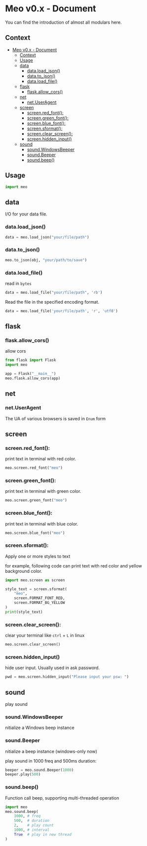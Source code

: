# Meo v0.x - Document

You can find the introduction of almost all modulars here.

## Context

- [Meo v0.x - Document](#meo-v0x---document)
  - [Context](#context)
  - [Usage](#usage)
  - [data](#data)
    - [data.load\_json()](#dataload_json)
    - [data.to\_json()](#datato_json)
    - [data.load\_file()](#dataload_file)
  - [flask](#flask)
    - [flask.allow\_cors()](#flaskallow_cors)
  - [net](#net)
    - [net.UserAgent](#netuseragent)
  - [screen](#screen)
    - [screen.red\_font():](#screenred_font)
    - [screen.green\_font():](#screengreen_font)
    - [screen.blue\_font():](#screenblue_font)
    - [screen.sformat():](#screensformat)
    - [screen.clear\_screen():](#screenclear_screen)
    - [screen.hidden\_input()](#screenhidden_input)
  - [sound](#sound)
    - [sound.WindowsBeeper](#soundwindowsbeeper)
    - [sound.Beeper](#soundbeeper)
    - [sound.beep()](#soundbeep)

## Usage

```python
import meo
```

## data

I/O for your data file.

### data.load_json()

```python
data = meo.load_json("your/file/path")
```

### data.to_json()

```python
meo.to_json(obj, "your/path/to/save")
```

### data.load_file()

read in `bytes`
```python
data = meo.load_file("your/file/path", 'rb')
```

Read the file in the specified encoding format.
```python
data = meo.load_file('your/file/path', 'r', 'utf8')
```

## flask

### flask.allow_cors()

allow cors

```python
from flask import Flask
import meo

app = Flask("__main__")
meo.flask.allow_cors(app)
```

## net

### net.UserAgent

The UA of various browsers is saved in `Enum` form

## screen

### screen.red_font():

print text in terminal with red color.

```python
meo.screen.red_font("meo")
```

### screen.green_font():

print text in terminal with green color.

```python
meo.screen.green_font("meo")
```

### screen.blue_font():

print text in terminal with blue color.

```python
meo.screen.blue_font("meo")
```

### screen.sformat():

Apply one or more styles to text

for example, following code can print text with red color and yellow background color.

```python
import meo.screen as screen

style_text = screen.sformat(
    "meo",
    screen.FORMAT_FONT_RED,
    screen.FORMAT_BG_YELLOW
)
print(style_text)
```

### screen.clear_screen():

clear your terminal like `ctrl` + `L` in linux

```python
meo.screen.clear_screen()
```

### screen.hidden_input()

hide user input. Usually used in ask password.

```python
pwd = meo.screen.hidden_input("Please input your psw: ")
```

## sound

play sound 

### sound.WindowsBeeper

nitialize a Windows beep instance

### sound.Beeper

nitialize a beep instance (windows-only now)

play sound in 1000 freq and 500ms duration:
```python
beeper = meo.sound.Beeper(1000)
beeper.play(500)
```

### sound.beep()

Function call beep, supporting multi-threaded operation

```python
import meo
meo.sound.beep(
    1000, # freq
    500,  # duration
    2,    # play count
    1000, # interval
    True  # play in new thread
)
```
